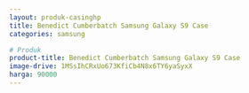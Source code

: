 ```yaml
---
layout: produk-casinghp
title: Benedict Cumberbatch Samsung Galaxy S9 Case
categories: samsung

# Produk
product-title: Benedict Cumberbatch Samsung Galaxy S9 Case
image-drive: 1MSsIhCRxUo673KfiCb4N8x6TY6yaSyxX
harga: 90000
---
```

